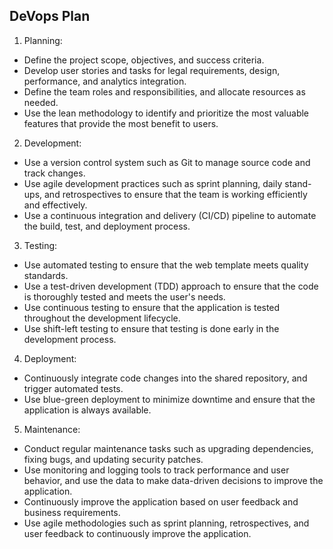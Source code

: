 ## DeVops Plan
1. Planning:
* Define the project scope, objectives, and success criteria.
* Develop user stories and tasks for legal requirements, design, performance, and analytics integration.
* Define the team roles and responsibilities, and allocate resources as needed.
* Use the lean methodology to identify and prioritize the most valuable features that provide the most benefit to users.
2. Development:
* Use a version control system such as Git to manage source code and track changes.
* Use agile development practices such as sprint planning, daily stand-ups, and retrospectives to ensure that the team is working efficiently and effectively.
* Use a continuous integration and delivery (CI/CD) pipeline to automate the build, test, and deployment process.
3. Testing:
* Use automated testing to ensure that the web template meets quality standards.
* Use a test-driven development (TDD) approach to ensure that the code is thoroughly tested and meets the user's needs.
* Use continuous testing to ensure that the application is tested throughout the development lifecycle.
* Use shift-left testing to ensure that testing is done early in the development process.
4. Deployment:
* Continuously integrate code changes into the shared repository, and trigger automated tests.
* Use blue-green deployment to minimize downtime and ensure that the application is always available.
5. Maintenance:
* Conduct regular maintenance tasks such as upgrading dependencies, fixing bugs, and updating security patches.
* Use monitoring and logging tools to track performance and user behavior, and use the data to make data-driven decisions to improve the application.
* Continuously improve the application based on user feedback and business requirements.
* Use agile methodologies such as sprint planning, retrospectives, and user feedback to continuously improve the application.